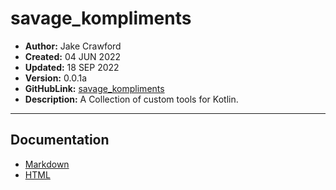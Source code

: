 # savage_kompliments
- **Author:**     Jake Crawford
- **Created:**    04 JUN 2022
- **Updated:**    18 SEP 2022
- **Version:**    0.0.1a
- **GitHubLink:**     [savage_kompliments](https://github.com/00JCIV00/savage_kompliments)
- **Description:**    A Collection of custom tools for Kotlin.
___

## Documentation
- [Markdown](https://github.com/00JCIV00/savage_kompliments/blob/master/build/dokka/gfm/index.md)
- [HTML](https://github.com/00JCIV00/savage_kompliments/blob/master/build/dokka/html/index.html)